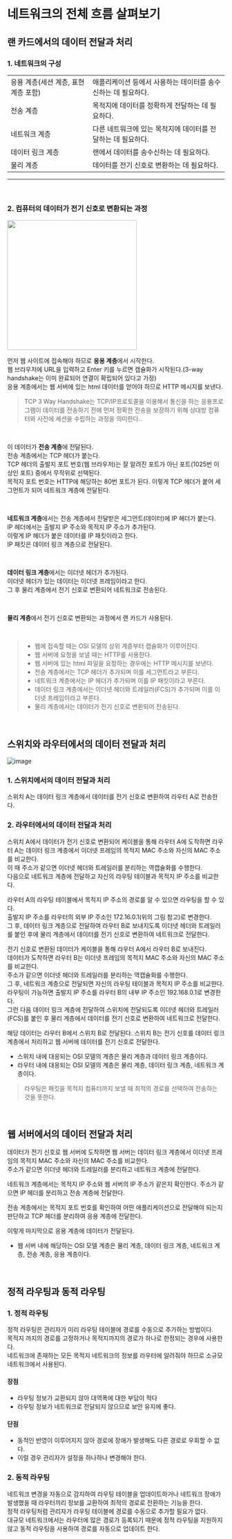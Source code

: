 # 네트워크의 전체 흐름 살펴보기

## 랜 카드에서의 데이터 전달과 처리

### 1. 네트워크의 구성
|                            |                                              |             
|----------------------------|----------------------------------------------|
|응용 계층(세션 계층, 표현 계층 포함)|애플리케이션 등에서 사용하는 데이터를 송수신하는 데 필요하다. |
|전송 계층                      |목적지에 데이터를 정확하게 전달하는 데 필요하다.          |
|네트워크 계층                   |다른 네트워크에 있는 목적지에 데이터를 전달하는 데 필요하다. |
|데이터 링크 계층                 |랜에서 데이터를 송수신하는 데 필요하다.                 |
|물리 계층                       |데이터를 전기 신호로 변환하는 데 필요하다.              |        

----

<br>

### 2. 컴퓨터의 데이터가 전기 신호로 변환되는 과정

<img src="https://user-images.githubusercontent.com/87896537/147571071-3bdd3243-09f2-4d3e-928f-8ea374e8c559.png" width="300" height="300">


 먼저 웹 사이트에 접속해야 하므로 **응용 계층**에서 시작한다. <br>
 웹 브라우저에 URL을 입력하고 Enter 키를 누르면 캡슐화가 시작된다.(3-way handshake는 이미 완료되어 연결이 확립되어 있다고 가정) <br>
 응용 계층에서는 웹 서버에 있는 html 데이터를 얻어야 하므로 HTTP 메시지를 보낸다. <br>
 
> TCP 3 Way Handshake는 TCP/IP프로토콜을 이용해서 통신을 하는 응용프로그램이 데이터를 전송하기 전에 
> 먼저 정확한 전송을 보장하기 위해 상대방 컴퓨터와 사전에 세션을 수립하는 과정을 의미한다..

<br>

 이 데이터가 **전송 계층**에 전달된다. <br>
 전송 계층에서는 TCP 헤더가 붙는다. <br>
 TCP 헤더의 출발지 포트 번호(웹 브라우저)는 잘 알려진 포트가 아닌 포트(1025번 이상인 포트) 중에서 무작위로 선택된다. <br>
 목적지 포트 번호는 HTTP에 해당하는 80번 포트가 된다. 이렇게 TCP 헤더가 붙어 세그먼트가 되어 네트워크 계층에 전달된다. <br>

<br>

 **네트워크 계층**에서는 전송 계층에서 전달받은 세그먼트(데이터)에 IP 헤더가 붙는다. <br>
 IP 헤더에서는 출발지 IP 주소와 목적지 IP 주소가 추가된다. <br>
 이렇게 IP 헤더가 붙은 데이터를 IP 패킷이라고 한다. <br>
 IP 패킷은 데이터 링크 계층으로 전달된다. <br>
 
 <br>

 **데이터 링크 계층**에서는 이더넷 헤더가 추가된다. <br> 
 이더넷 헤더가 있는 데이터는 이더넷 프레임이라고 한다. <br>
 그 후 물리 계층에서 전기 신호로 변환되어 네트워크로 전송된다. <br>
 
 <br>

 **물리 계층**에서 전기 신호로 변환되는 과정에서 랜 카드가 사용된다. <br>

<br> 

> - 웹에 접속할 때는 OSI 모델의 상위 계층부터 캡슐화가 이루어진다.
> - 웹 서버에 요청을 보낼 때는 HTTP를 사용한다.
> - 웹 서버에 있는 html 파일을 요청하는 경우에는 HTTP 메시지를 보낸다.
> - 전송 계층에서는 TCP 헤더가 추가되며 이를 세그먼트라고 부른다.
> - 네트워크 계층에서는 IP 헤더가 추가되며 이를 IP 패킷이라고 부른다.
> - 데이터 링크 계층에서는 이더넷 헤더와 트레일러(FCS)가 추가되며 이를 이더넷 프레임이라고 부른다.
> - 물리 계층에서는 데이터가 전기 신호로 변환되어 전송된다.

<br>

## 스위치와 라우터에서의 데이터 전달과 처리

![image](https://user-images.githubusercontent.com/87896537/147571007-799a6369-a102-415e-9c5a-8f0cc1089889.png)

### 1. 스위치에서의 데이터 전달과 처리
스위치 A는 데이터 링크 계층에서 데이터를 전기 신호로 변환하여 라우터 A로 전송한다. 

### 2. 라우터에서의 데이터 전달과 처리
스위치 A에서 데이터가 전기 신호로 변환되어 케이블을 통해 라우터 A에 도착하면 라우터 A는 데이터 링크 계층에서 이더넷 프레임의 목적지 MAC 주소와 자신의 MAC 주소를 비교한다. <br>
이 때 주소가 같으면 이더넷 헤더와 트레일러를 분리하는 역캡슐화를 수행한다. <br> 
다음으로 네트워크 계층에 전달하고 자신의 라우팅 테이블과 목적지 IP 주소를 비교한다. <br>

라우터 A의 라우팅 테이블에서 목적지 IP 주소의 경로를 알 수 있으면 라우팅을 할 수 있다. <br>
출발지 IP 주소를 라우터의 외부 IP 주소인 172.16.0.1(위의 그림 참고)로 변경한다. <br>
그 후, 데이터 링크 계층으로 전달하여 라우터 B로 보내지도록 이더넷 헤더와 트레일러를 붙인 후에 물리 계층에서 데이터를 전기 신호로 변환하여 네트워크로 전달한다. <br>

전기 신호로 변환된 데이터가 케이블을 통해 라우터 A에서 라우터 B로 보내진다. <br>
데이터가 도착하면 라우터 B는 이더넷 프레임의 목적지 MAC 주소와 자신의 MAC 주소를 비교한다. <br>
주소가 같으면 이더넷 헤더와 트레일러를 분리하는 역캡슐화를 수행한다. <br>
그 후, 네트워크 계층으로 전달되면 자신의 라우팅 테이블과 목적지 IP 주소를 비교한다. <br>
라우팅이 가능하면 출발지 IP 주소를 라우터 B의 내부 IP 주소인 192.168.0.1로 변경한다. <br>
그런 다음 데이터 링크 계층에 전달하여 스위치에 전달되도록 이더넷 헤더와 트레일러(FCS)를 붙인 후 물리 계층에서 데이터를 전기 신호로 변환하여 네트워크로 전달한다.<br>

해당 데이터는 라우터 B에서 스위치 B로 전달된다. 스위치 B는 전기 신호를 데이터 링크 계층에서 처리하고 웹 서버에 데이터를 전기 신호로 전달한다. <br>

- 스위치 내에 대응되는 OSI 모델의 계층은 물리 계층과 데이터 링크 계층이다.
- 라우터 내에 대응되는 OSI 모델의 계층은 물리 계층, 데이터 링크 계층, 네트워크 계층이다.

> 라우팅은 패킷을 목적지 컴퓨터까지 보낼 때 최적의 경로를 선택하여 전송하는 것을 뜻한다.

<br>

## 웹 서버에서의 데이터 전달과 처리

 데이터가 전기 신호로 웹 서버에 도착하면 웹 서버는 데이터 링크 계층에서 이더넷 프레임의 목적지 MAC 주소와 자신의 MAC 주소를 비교한다. <br>
 주소가 같으면 이더넷 헤더와 트레일러를 분리하고 네트워크 계층에 전달한다. <br>

 네트워크 계층에서는 목적지 IP 주소와 웹 서버의 IP 주소가 같은지 확인한다. 주소가 같으면 IP 헤더를 분리하고 전송 계층에 전달한다. <br>

 전송 계층에서는 목적지 포트 번호를 확인하여 어떤 애플리케이션으로 전달해야 되는지 판단하고 TCP 헤더를 분리하여 응용 계층에 전달한다. <br>
 
 이렇게 마지막으로 응용 계층에 데이터가 전달된다. <br>

- 웹 서버 내에 해당하는 OSI 모델 계층은 물리 계층, 데이터 링크 계층, 네트워크 계층, 전송 계층, 응용 계층이다. <br>

<br>

## 정적 라우팅과 동적 라우팅

### 1. 정적 라우팅
 정적 라우팅은 관리자가 미리 라우팅 테이블에 경로를 수동으로 추가하는 방법이다. <br> 
 목적지 까지의 경로를 고정하거나 목적지까지의 경로가 하나로 한정되는 경우에 사용한다. <br>
 네트워크에 존재하는 모든 목적지 네트워크의 정보를 라우터에 알려줘야 하므로 소규모 네트워크에서 사용된다. <br>

#### 장점
- 라우팅 정보가 교환되지 않아 대역폭에 대한 부담이 적다
- 라우팅 정보가 네트워크로 전달되지 않으므로 보안 유지에 좋다.

#### 단점
- 동적인 반영이 이루어지지 않아 경로에 장애가 발생해도 다른 경로로 우회할 수 없다.
- 이럴 경우 관리자가 설정을 하나하나 변경해야 한다.
 

### 2. 동적 라우팅
네트워크 변경을 자동으로 감지하여 라우팅 테이블을 업데이트하거나 네트워크 장애가 발생했을 때 라우터끼리 정보를 교환하여 최적의 경로로 전환하는 기능을 한다. <br>
정적 라우팅처럼 관리자가 라우팅 테이블에 경로를 수동으로 추가할 필요가 없다. <br>
대규모 네트워크에서는 라우터에 많은 경로가 등록되기 때문에 정적 라우팅을 지원하지 않고 동적 라우팅을 사용하여 경로를 자동으로 업데이트 한다.
